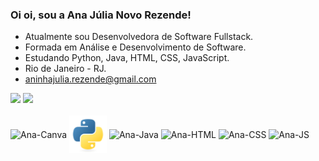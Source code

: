 ### Oi oi, sou a Ana Júlia Novo Rezende!

- Atualmente sou Desenvolvedora de Software Fullstack.
- Formada em Análise e Desenvolvimento de Software.
- Estudando Python, Java, HTML, CSS, JavaScript.
- Rio de Janeiro - RJ.
- aninhajulia.rezende@gmail.com

<div> 
  <a href="https://instagram.com/ninha.ju" target="_blank"><img src="https://img.shields.io/badge/-Instagram-%23E4405F?style=for-the-badge&logo=instagram&logoColor=white" target="_blank"></a>
  <a href="https://www.linkedin.com/in/ana-j%C3%BAlia-novo-rezende-405233243" target="_blank"><img src="https://img.shields.io/badge/-LinkedIn-%230077B5?style=for-the-badge&logo=linkedin&logoColor=white" target="_blank"></a>
</div>

<div style="display: inline_block"><br>
  <img align="center" alt="Ana-Canva" height="60" width="60" src="https://cdn.jsdelivr.net/gh/devicons/devicon/icons/canva/canva-original.svg" />
  <img align="center" alt="Ana-Python" height="60" width="60" src="https://raw.githubusercontent.com/devicons/devicon/master/icons/python/python-original.svg" />
  <img align="center" alt="Ana-Java" height="60" width="60" src="https://cdn.jsdelivr.net/gh/devicons/devicon/icons/java/java-original.svg" />
  <img align="center" alt="Ana-HTML" height="60" width="60" src="https://cdn.jsdelivr.net/gh/devicons/devicon/icons/html5/html5-original.svg" />
  <img align="center" alt="Ana-CSS" height="60" width="60" src="https://cdn.jsdelivr.net/gh/devicons/devicon/icons/css3/css3-original.svg" />
  <img align="center" alt="Ana-JS" height="60" width="60" src="https://cdn.jsdelivr.net/gh/devicons/devicon@latest/icons/javascript/javascript-original.svg" />
</div>
